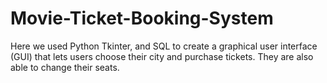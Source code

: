 # Movie-Ticket-Booking-System
Here we used Python Tkinter, and SQL to create a graphical user interface (GUI) that lets users choose their city and purchase tickets. They are also able to change their seats.
